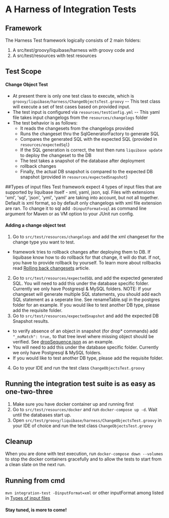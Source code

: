 # A Harness of Integration Tests
## Framework
The Harness Test framework logically consists of 2 main folders:
1) A src/test/groovy/liquibase/harness with groovy code and
2) A src/test/resources with test resources

## Test Scope
#### Change Object Test
* At present there is only one test class to execute, which is `groovy/liquibase/harness/ChangeObjectsTest.groovy` -- This test class
will execute a set of test cases based on provided input. 
* The test input is configured via `resources/testConfig.yml` -- This yaml file takes 
input changelogs from the `resources/changelogs` folder 
* The test behavior is as follows:
  * It reads the changesets from the changelogs provided
  * Runs the changeset thru the SqlGeneratorFactory to generate SQL
  * Compares the generated SQL with the expected SQL (provided in `resources/expectedSql`)
  * If the SQL generation is correct, the test then runs `liquibase update` to deploy the
  changeset to the DB
  * The test takes a snapshot of the database after deployment
  * rollback changes
  * Finally, the actual DB snapshot is compared to the expected DB snapshot (provided in `resources/expectedSnapshot`)

##Types of input files
Test framework expect 4 types of input files that are supported by liquibase itself - xml, yaml, json, sql.
Files with extensions 'xml', 'sql', 'json', 'yml', 'yaml' are taking into account, but not all together.
Default is xml format, so by default only changelogs with xml file extension are ran.
To change it to sql add `-DinputFormat=sql` as command line argument for Maven or as VM option to your JUnit run config.


#### Adding a change object test
1) Go to `src/test/resources/changelogs` and add the xml changeset for the change type you want to test.
  - framework tries to rollback changes after deploying them to DB. If liquibase know how to do rollback for that change, it will do that.
If not, you have to provide rollback by yourself. To learn more about rollbacks read [Rolling back changesets](https://docs.liquibase.com/workflows/liquibase-community/using-rollback.html) article.
2) Go to `src/test/resources/expectedSQL` and add the expected generated SQL. 
You will need to add this under the database specific folder. Currently we only have Postgresql & MySQL folders. 
NOTE: If your changeset will generate multiple SQL statements, you should add each SQL statement as a seperate line. See renameTable.sql in the postgres folder for an example.
If you would like to test another DB type, please add the requisite folder.
3) Go to `src/test/resources/expectedSnapshot` and add the expected DB Snapshot results.
  - to verify absence of an object in snapshot (for drop* commands) add `"_noMatch": true,` to that tree level where missing object should be verified.
  See [dropSequence.json](../src/test/resources/expectedSnapshot/postgresql/dropSequence.json) as an example.
  - You will need to add this under the database specific folder. Currently we only have Postgresql & MySQL folders. 
  - If you would like to test another DB type, please add the requisite folder.
4) Go to your IDE and run the test class `ChangeObjectsTest.groovy`

## Running the integration test suite is as easy as one-two-three
1) Make sure you have docker container up and running first
2) Go to  `src/test/resources/docker` and run `docker-compose up -d`. 
Wait until the databases start up.
3) Open `src/test/groovy/liquibase/harness/ChangeObjectsTest.groovy` in your IDE of choice 
and run the test class `ChangeObjectsTest.groovy`

## Cleanup
When you are done with test execution, run `docker-compose down --volumes` to stop the docker containers 
gracefully and to allow the tests to start from a clean slate on the next run.

## Running from cmd
`mvn integration-test -DinputFormat=xml` or other inputFormat among listed in [Types of input files](#types-of-input-files)

#### Stay tuned, is more to come!